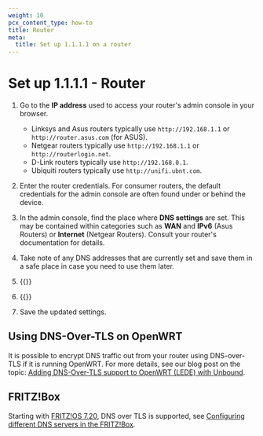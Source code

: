 ```yaml
---
weight: 10
pcx_content_type: how-to
title: Router
meta:
  title: Set up 1.1.1.1 on a router
---
```


# Set up 1.1.1.1 - Router

1. Go to the **IP address** used to access your router's admin console in your browser.

   - Linksys and Asus routers typically use `http://192.168.1.1` or `http://router.asus.com` (for ASUS).
   - Netgear routers typically use `http://192.168.1.1` or `http://routerlogin.net`.
   - D-Link routers typically use `http://192.168.0.1`.
   - Ubiquiti routers typically use `http://unifi.ubnt.com`.

2. Enter the router credentials. For consumer routers, the default credentials for the admin console are often found under or behind the device.
3. In the admin console, find the place where **DNS settings** are set. This may be contained within categories such as **WAN** and **IPv6** (Asus Routers) or **Internet** (Netgear Routers). Consult your router's documentation for details.
4. Take note of any DNS addresses that are currently set and save them in a safe place in case you need to use them later.
5. {{<render file="_all-ipv4.md">}}
6. {{<render file="_all-ipv6.md">}}
7. Save the updated settings.

## Using DNS-Over-TLS on OpenWRT

It is possible to encrypt DNS traffic out from your router using DNS-over-TLS if it is running OpenWRT. For more details, see our blog post on the topic: [Adding DNS-Over-TLS support to OpenWRT (LEDE) with Unbound](https://blog.cloudflare.com/dns-over-tls-for-openwrt/).

## FRITZ!Box

Starting with [FRITZ!OS 7.20](https://en.avm.de/press/press-releases/2020/07/fritzos-720-more-performance-convenience-security/), DNS over TLS is supported, see [Configuring different DNS servers in the FRITZ!Box](https://en.avm.de/service/knowledge-base/dok/FRITZ-Box-7590/165_Configuring-different-DNS-servers-in-the-FRITZ-Box/).
